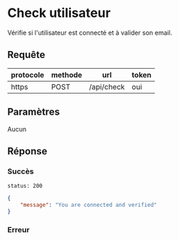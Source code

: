 # Check utilisateur

Vérifie si l'utilisateur est connecté et à valider son email.

## Requête

| protocole | methode | url        | token |
| --------- | ------- | ---------- | ----- |
| https     | POST    | /api/check | oui   |

## Paramètres

Aucun

## Réponse

### Succès

`status: 200`

```json
{
    "message": "You are connected and verified"
}
```

### Erreur
